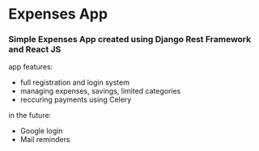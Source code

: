 # Expenses App
### Simple Expenses App created using Django Rest Framework and React JS

app features:
- full registration and login system
- managing expenses, savings, limited categories
- reccuring payments using Celery

in the future:
- Google login
- Mail reminders
